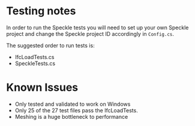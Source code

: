 # Testing notes

In order to run the Speckle tests you will need to set up your own Speckle project 
and change the Speckle project ID accordingly in `Config.cs`.

The suggested order to run tests is:

* IfcLoadTests.cs
* SpeckleTests.cs

# Known Issues
 
- Only tested and validated to work on Windows 
- Only 25 of the 27 test files pass the IfcLoadTests.
- Meshing is a huge bottleneck to performance 
